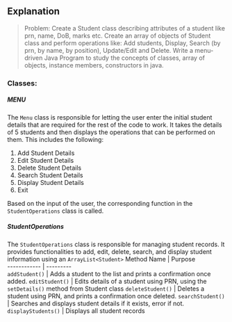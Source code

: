 ## Explanation

> Problem: Create a Student class describing attributes of a student like prn, name, DoB, marks etc. Create an array of objects of Student class and perform operations like: Add students, Display, Search (by prn, by name, by position), Update/Edit and Delete. Write a menu-driven Java Program to study the concepts of classes, array of objects, instance members, constructors in java.

### Classes:
##### MENU
The `Menu` class is responsible for letting the user enter the initial student details that are required for the rest of the code to work. It takes the details of 5 students and then displays the operations that can be performed on them. This includes the following:
1. Add Student Details
2.  Edit Student Details
3. Delete Student Details
4. Search Student Details
5. Display Student Details
6. Exit

Based on the input of the user, the corresponding function in the `StudentOperations` class is called.

##### StudentOperations
The `StudentOperations` class is responsible for managing student records. It provides functionalities to add, edit, delete, search, and display student information using an `ArrayList<Student>`
Method Name | Purpose  
------------ | ---------  
`addStudent()` | Adds a student to the list and prints a confirmation once added.
`editStudent()` | Edits details of a student using PRN, using the `setDetails()` method from Student class
`deleteStudent()` | Deletes a student using PRN, and prints a confirmation once deleted.
`searchStudent()` | Searches and displays student details if it exists, error if not.
`displayStudents()` | Displays all student records 
